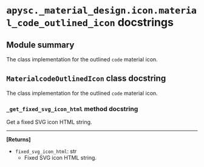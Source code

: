 # `apysc._material_design.icon.material_code_outlined_icon` docstrings

## Module summary

The class implementation for the outlined `code` material icon.

## `MaterialcodeOutlinedIcon` class docstring

The class implementation for the outlined `code` material icon.

### `_get_fixed_svg_icon_html` method docstring

Get a fixed SVG icon HTML string.<hr>

**[Returns]**

- `fixed_svg_icon_html`: str
  - Fixed SVG icon HTML string.